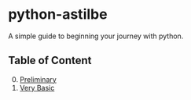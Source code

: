# python-astilbe
A simple guide to beginning your journey with python.

## Table of Content
0. [Preliminary](https://gitpitch.com/hafizhme/python-astilbe/0-preliminary)
1. [Very Basic](https://gitpitch.com/hafizhme/python-astilbe/1-very-basic)
